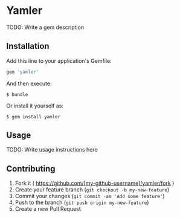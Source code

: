 # Yamler

TODO: Write a gem description

## Installation

Add this line to your application's Gemfile:

```ruby
gem 'yamler'
```

And then execute:

    $ bundle

Or install it yourself as:

    $ gem install yamler

## Usage

TODO: Write usage instructions here

## Contributing

1. Fork it ( https://github.com/[my-github-username]/yamler/fork )
2. Create your feature branch (`git checkout -b my-new-feature`)
3. Commit your changes (`git commit -am 'Add some feature'`)
4. Push to the branch (`git push origin my-new-feature`)
5. Create a new Pull Request
